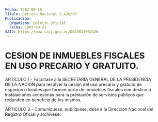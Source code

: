 ```yaml
---
Fecha: 1983-09-16
Título: Decreto Nacional 2.426/83
Publicación:
  Organismo: Boletín Oficial
  Fecha: 1983-09-21
SAIJ: https://www.saij.gob.ar/DN19831002426
---
```

# CESION DE INMUEBLES FISCALES EN USO PRECARIO Y GRATUITO.

<a id="1"></a>
ARTICULO  1.-  Facúltase  a la SECRETARIA GENERAL DE LA PRESIDENCIA DE LA NACION para resolver  la  cesión  del uso precario y gratuito de espacios o locales que formen parte de  inmuebles  fiscales  con destino  a instalaciones accesorias para la prestación de servicios públicos que redunden en beneficio de los mismos.

<a id="2"></a>
ARTICULO  2.- Comuníquese, publíquese, dése a la Dirección Nacional del Registro Oficial y archívese.